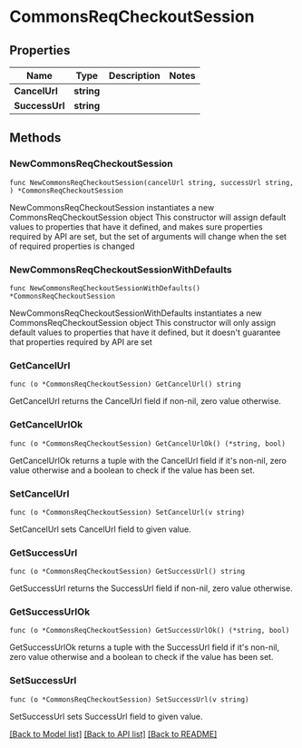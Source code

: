 # CommonsReqCheckoutSession

## Properties

Name | Type | Description | Notes
------------ | ------------- | ------------- | -------------
**CancelUrl** | **string** |  | 
**SuccessUrl** | **string** |  | 

## Methods

### NewCommonsReqCheckoutSession

`func NewCommonsReqCheckoutSession(cancelUrl string, successUrl string, ) *CommonsReqCheckoutSession`

NewCommonsReqCheckoutSession instantiates a new CommonsReqCheckoutSession object
This constructor will assign default values to properties that have it defined,
and makes sure properties required by API are set, but the set of arguments
will change when the set of required properties is changed

### NewCommonsReqCheckoutSessionWithDefaults

`func NewCommonsReqCheckoutSessionWithDefaults() *CommonsReqCheckoutSession`

NewCommonsReqCheckoutSessionWithDefaults instantiates a new CommonsReqCheckoutSession object
This constructor will only assign default values to properties that have it defined,
but it doesn't guarantee that properties required by API are set

### GetCancelUrl

`func (o *CommonsReqCheckoutSession) GetCancelUrl() string`

GetCancelUrl returns the CancelUrl field if non-nil, zero value otherwise.

### GetCancelUrlOk

`func (o *CommonsReqCheckoutSession) GetCancelUrlOk() (*string, bool)`

GetCancelUrlOk returns a tuple with the CancelUrl field if it's non-nil, zero value otherwise
and a boolean to check if the value has been set.

### SetCancelUrl

`func (o *CommonsReqCheckoutSession) SetCancelUrl(v string)`

SetCancelUrl sets CancelUrl field to given value.


### GetSuccessUrl

`func (o *CommonsReqCheckoutSession) GetSuccessUrl() string`

GetSuccessUrl returns the SuccessUrl field if non-nil, zero value otherwise.

### GetSuccessUrlOk

`func (o *CommonsReqCheckoutSession) GetSuccessUrlOk() (*string, bool)`

GetSuccessUrlOk returns a tuple with the SuccessUrl field if it's non-nil, zero value otherwise
and a boolean to check if the value has been set.

### SetSuccessUrl

`func (o *CommonsReqCheckoutSession) SetSuccessUrl(v string)`

SetSuccessUrl sets SuccessUrl field to given value.



[[Back to Model list]](../README.md#documentation-for-models) [[Back to API list]](../README.md#documentation-for-api-endpoints) [[Back to README]](../README.md)


